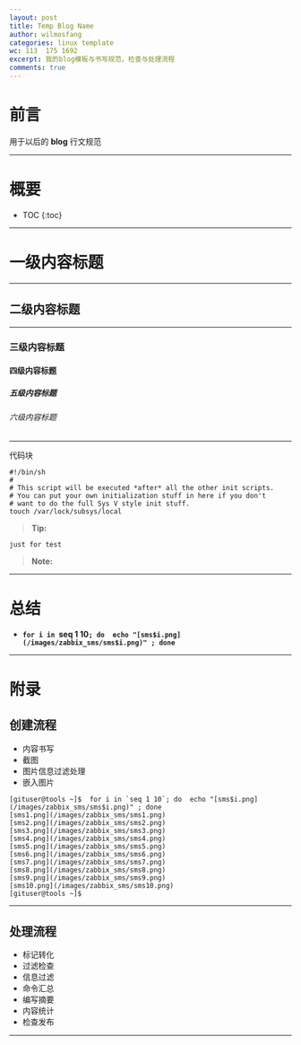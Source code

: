 ```yaml
---
layout: post
title: Temp Blog Name
author: wilmosfang
categories: linux template
wc: 113  175 1692 
excerpt: 我的blog模板与书写规范，检查与处理流程
comments: true
---
```


# 前言

用于以后的 **blog** 行文规范

---

# 概要

* TOC
{:toc}


---


# 一级内容标题

---

## 二级内容标题

---


### 三级内容标题

#### 四级内容标题

##### 五级内容标题

###### 六级内容标题

---

代码块

~~~
#!/bin/sh
#
# This script will be executed *after* all the other init scripts.
# You can put your own initialization stuff in here if you don't
# want to do the full Sys V style init stuff.
touch /var/lock/subsys/local
~~~


> **Tip:**


~~~
just for test
~~~


> **Note:**

---

# 总结

* **`for i in `seq 1 10`; do  echo "[sms$i.png](/images/zabbix_sms/sms$i.png)" ; done`**

---

# 附录

## 创建流程

* 内容书写
* 截图
* 图片信息过滤处理
* 嵌入图片

~~~
[gituser@tools ~]$  for i in `seq 1 10`; do  echo "[sms$i.png](/images/zabbix_sms/sms$i.png)" ; done 
[sms1.png](/images/zabbix_sms/sms1.png)
[sms2.png](/images/zabbix_sms/sms2.png)
[sms3.png](/images/zabbix_sms/sms3.png)
[sms4.png](/images/zabbix_sms/sms4.png)
[sms5.png](/images/zabbix_sms/sms5.png)
[sms6.png](/images/zabbix_sms/sms6.png)
[sms7.png](/images/zabbix_sms/sms7.png)
[sms8.png](/images/zabbix_sms/sms8.png)
[sms9.png](/images/zabbix_sms/sms9.png)
[sms10.png](/images/zabbix_sms/sms10.png)
[gituser@tools ~]$ 
~~~

---

## 处理流程

* 标记转化
* 过滤检查
* 信息过滤
* 命令汇总
* 编写摘要
* 内容统计
* 检查发布

---

[link]: http://soft.dog/
[temp]: http://soft.dog/
